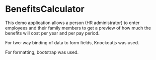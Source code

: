 # BenefitsCalculator

This demo application allows a person (HR administrator) to enter employees and their family members to get a preview of how much the benefits will cost per year and per pay period.

For two-way binding of data to form fields, Knockoutjs was used.

For formatting, bootstrap was used.
